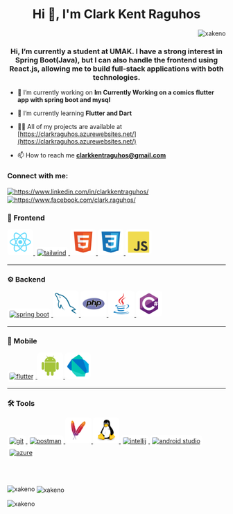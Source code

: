 <h1 align="center">Hi 👋, I'm Clark Kent Raguhos </h1>
<p align="right"> <img src="https://komarev.com/ghpvc/?username=xakeno&label=Profile%20views&color=0e75b6&style=flat" alt="xakeno" /> </p>

<h3 align="center">Hi, I’m currently a student at UMAK. I have a strong interest in Spring Boot(Java), but I can also handle the frontend using React.js, allowing me to build full-stack applications with both technologies.</h3>

- 🔭 I’m currently working on **Im Currently Working on a comics flutter app with spring boot and mysql**

- 🌱 I’m currently learning **Flutter and Dart**

- 👨‍💻 All of my projects are available at [https://clarkraguhos.azurewebsites.net/](https://clarkraguhos.azurewebsites.net/)

- 📫 How to reach me **clarkkentraguhos@gmail.com**

<h3 align="left">Connect with me:</h3>
<p align="left">
<a href="https://linkedin.com/in/https://www.linkedin.com/in/clarkkentraguhos/" target="blank"><img align="center" src="https://raw.githubusercontent.com/rahuldkjain/github-profile-readme-generator/master/src/images/icons/Social/linked-in-alt.svg" alt="https://www.linkedin.com/in/clarkkentraguhos/" height="30" width="40" /></a>
<a href="https://fb.com/https://www.facebook.com/clark.raguhos/" target="blank"><img align="center" src="https://raw.githubusercontent.com/rahuldkjain/github-profile-readme-generator/master/src/images/icons/Social/facebook.svg" alt="https://www.facebook.com/clark.raguhos/" height="30" width="40" /></a>
</p>

### 🚀 Frontend
<p align="left">
  <a href="https://reactjs.org/" target="_blank" rel="noreferrer">
    <img src="https://raw.githubusercontent.com/devicons/devicon/master/icons/react/react-original.svg" alt="react" width="50" height="50" style="background:white; padding:5px; border-radius:8px;"/>
  </a>
  <a href="https://tailwindcss.com/" target="_blank" rel="noreferrer">
    <img src="https://www.vectorlogo.zone/logos/tailwindcss/tailwindcss-icon.svg" alt="tailwind" width="50" height="50" style="background:white; padding:5px; border-radius:8px;"/>
  </a>
  <a href="https://developer.mozilla.org/en-US/docs/Web/HTML" target="_blank" rel="noreferrer">
    <img src="https://raw.githubusercontent.com/devicons/devicon/master/icons/html5/html5-original.svg" alt="html5" width="50" height="50" style="background:white; padding:5px; border-radius:8px;"/>
  </a>
  <a href="https://developer.mozilla.org/en-US/docs/Web/CSS" target="_blank" rel="noreferrer">
    <img src="https://raw.githubusercontent.com/devicons/devicon/master/icons/css3/css3-original.svg" alt="css3" width="50" height="50" style="background:white; padding:5px; border-radius:8px;"/>
  </a>
  <a href="https://developer.mozilla.org/en-US/docs/Web/JavaScript" target="_blank" rel="noreferrer">
    <img src="https://raw.githubusercontent.com/devicons/devicon/master/icons/javascript/javascript-original.svg" alt="javascript" width="50" height="50" style="background:white; padding:5px; border-radius:8px;"/>
  </a>
</p>

---

### ⚙️ Backend
<p align="left">
  <a href="https://spring.io/projects/spring-boot" target="_blank" rel="noreferrer">
    <img src="https://www.vectorlogo.zone/logos/springio/springio-icon.svg" alt="spring boot" width="50" height="50" style="background:white; padding:5px; border-radius:8px;"/>
  </a>
  <a href="https://www.mysql.com/" target="_blank" rel="noreferrer">
    <img src="https://raw.githubusercontent.com/devicons/devicon/master/icons/mysql/mysql-original.svg" alt="mysql" width="50" height="50" style="background:white; padding:5px; border-radius:8px;"/>
  </a>
  <a href="https://www.php.net/" target="_blank" rel="noreferrer">
    <img src="https://raw.githubusercontent.com/devicons/devicon/master/icons/php/php-original.svg" alt="php" width="50" height="50" style="background:white; padding:5px; border-radius:8px;"/>
  </a>
  <a href="https://docs.oracle.com/en/java/" target="_blank" rel="noreferrer">
    <img src="https://raw.githubusercontent.com/devicons/devicon/master/icons/java/java-original.svg" alt="java" width="50" height="50" style="background:white; padding:5px; border-radius:8px;"/>
  </a>
  <a href="https://learn.microsoft.com/en-us/dotnet/csharp/" target="_blank" rel="noreferrer">
    <img src="https://raw.githubusercontent.com/devicons/devicon/master/icons/csharp/csharp-original.svg" alt="csharp" width="50" height="50" style="background:white; padding:5px; border-radius:8px;"/>
  </a>
</p>

---

### 📱 Mobile
<p align="left">
  <a href="https://flutter.dev/" target="_blank" rel="noreferrer">
    <img src="https://www.vectorlogo.zone/logos/flutterio/flutterio-icon.svg" alt="flutter" width="50" height="50" style="background:white; padding:5px; border-radius:8px;"/>
  </a>
  <a href="https://developer.android.com" target="_blank" rel="noreferrer">
    <img src="https://raw.githubusercontent.com/devicons/devicon/master/icons/android/android-original.svg" alt="android" width="50" height="50" style="background:white; padding:5px; border-radius:8px;"/>
  </a>
  <a href="https://dart.dev/" target="_blank" rel="noreferrer">
    <img src="https://raw.githubusercontent.com/devicons/devicon/master/icons/dart/dart-original.svg" alt="dart" width="50" height="50" style="background:white; padding:5px; border-radius:8px;"/>
  </a>
</p>

---

### 🛠 Tools
<p align="left">
  <a href="https://git-scm.com/" target="_blank" rel="noreferrer">
    <img src="https://www.vectorlogo.zone/logos/git-scm/git-scm-icon.svg" alt="git" width="50" height="50" style="background:white; padding:5px; border-radius:8px;"/>
  </a>
  <a href="https://www.postman.com/" target="_blank" rel="noreferrer">
    <img src="https://www.vectorlogo.zone/logos/getpostman/getpostman-icon.svg" alt="postman" width="50" height="50" style="background:white; padding:5px; border-radius:8px;"/>
  </a>
  <a href="https://maven.apache.org/" target="_blank" rel="noreferrer">
    <img src="https://raw.githubusercontent.com/devicons/devicon/master/icons/maven/maven-original.svg" alt="maven" width="50" height="50" style="background:white; padding:5px; border-radius:8px;"/>
  </a>
  <a href="https://www.linux.org/" target="_blank" rel="noreferrer">
    <img src="https://raw.githubusercontent.com/devicons/devicon/master/icons/linux/linux-original.svg" alt="linux" width="50" height="50" style="background:white; padding:5px; border-radius:8px;"/>
  </a>
  <a href="https://www.jetbrains.com/idea/" target="_blank" rel="noreferrer">
    <img src="https://resources.jetbrains.com/storage/products/company/brand/logos/IntelliJ_IDEA_icon.svg" alt="intellij" width="50" height="50" style="background:white; padding:5px; border-radius:8px;"/>
  </a>
  <a href="https://developer.android.com/studio" target="_blank" rel="noreferrer">
    <img src="https://upload.wikimedia.org/wikipedia/commons/thumb/c/c1/Android_Studio_icon_%282023%29.svg/128px-Android_Studio_icon_%282023%29.svg.png?20230919062400" alt="android studio" width="50" height="50" style="background:white; padding:5px; border-radius:8px;"/>
  </a>
  <a href="https://azure.microsoft.com/" target="_blank" rel="noreferrer">
    <img src="https://www.vectorlogo.zone/logos/microsoft_azure/microsoft_azure-icon.svg" alt="azure" width="50" height="50" style="background:white; padding:5px; border-radius:8px;"/>
  </a>
</p>


</br>
</br>
<p>
  <p><img align="left" src="https://github-readme-stats.vercel.app/api/top-langs?username=xakeno&show_icons=true&locale=en&layout=compact&theme=transparent&hide_border=false&title_color=ffffff&text_color=ffffff&icon_color=ffffff" alt="xakeno" /></p>

  <p>&nbsp;<img align="center" src="https://github-readme-stats.vercel.app/api?username=xakeno&show_icons=true&locale=en&theme=transparent&hide_border=false&title_color=ffffff&text_color=ffffff&icon_color=ffffff" alt="xakeno" /></p>
</p>

<p><img align="center" src="https://github-readme-streak-stats.herokuapp.com/?user=xakeno&theme=transparent&hide_border=false&ring=ffffff&fire=ffffff&currStreakLabel=ffffff&sideNums=ffffff&sideLabels=ffffff&dates=ffffff" alt="xakeno" /></p>



